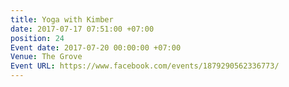 ```yaml
---
title: Yoga with Kimber
date: 2017-07-17 07:51:00 +07:00
position: 24
Event date: 2017-07-20 00:00:00 +07:00
Venue: The Grove
Event URL: https://www.facebook.com/events/1879290562336773/
---
```


